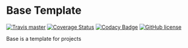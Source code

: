 # Base Template 

[![Travis master](https://img.shields.io/travis/ak80/base/master.svg?maxAge=3600)](https://travis-ci.org/ak80/base) 
[![Coverage Status](https://coveralls.io/repos/github/ak80/base/badge.svg?maxAge=3600)](https://coveralls.io/github/ak80/base?branch=master) 
[![Codacy Badge](https://api.codacy.com/project/badge/Grade/da3bf8b5d39f41f69b80174b20340c0f)](https://www.codacy.com/app/josef-koch/base?utm_source=github.com&utm_medium=referral&utm_content=ak80/base&utm_campaign=badger)
[![GitHub license](https://img.shields.io/badge/license-Apache%20License%202.0-blue.svg?style=flat)](http://www.apache.org/licenses/LICENSE-2.0)

Base is a template for projects
